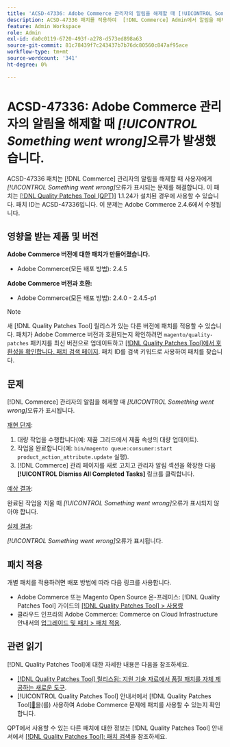 ```yaml
---
title: 'ACSD-47336: Adobe Commerce 관리자의 알림을 해제할 때 [!UICONTROL Something went wrong] 오류가 발생했습니다.'
description: ACSD-47336 패치를 적용하여  [!DNL Commerce] Admin에서 알림을 해제할 때 사용자에게 [!UICONTROL Something went wrong] 오류가 표시되는 Adobe Commerce 문제를 해결합니다.
feature: Admin Workspace
role: Admin
exl-id: da0c0119-6720-493f-a278-d573ed898a63
source-git-commit: 81c78439f7c243437b7b76dc80560c847af95ace
workflow-type: tm+mt
source-wordcount: '341'
ht-degree: 0%

---
```


# ACSD-47336: Adobe Commerce 관리자의 알림을 해제할 때 _[!UICONTROL Something went wrong]_&#x200B;오류가 발생했습니다.

ACSD-47336 패치는 [!DNL Commerce] 관리자의 알림을 해제할 때 사용자에게 _[!UICONTROL Something went wrong]_&#x200B;오류가 표시되는 문제를 해결합니다. 이 패치는 [[!DNL Quality Patches Tool (QPT)]](https://experienceleague.adobe.com/ko/docs/commerce-knowledge-base/kb/announcements/commerce-announcements/magento-quality-patches-released-new-tool-to-self-serve-quality-patches) 1.1.24가 설치된 경우에 사용할 수 있습니다. 패치 ID는 ACSD-47336입니다. 이 문제는 Adobe Commerce 2.4.6에서 수정됩니다.

## 영향을 받는 제품 및 버전

**Adobe Commerce 버전에 대한 패치가 만들어졌습니다.**

* Adobe Commerce(모든 배포 방법): 2.4.5

**Adobe Commerce 버전과 호환:**

* Adobe Commerce(모든 배포 방법): 2.4.0 - 2.4.5-p1

>[!NOTE]
>
>새 [!DNL Quality Patches Tool] 릴리스가 있는 다른 버전에 패치를 적용할 수 있습니다. 패치가 Adobe Commerce 버전과 호환되는지 확인하려면 `magento/quality-patches` 패키지를 최신 버전으로 업데이트하고 [[!DNL Quality Patches Tool]에서 호환성을 확인합니다. 패치 검색 페이지](https://experienceleague.adobe.com/tools/commerce-quality-patches/index.html?lang=ko). 패치 ID를 검색 키워드로 사용하여 패치를 찾습니다.

## 문제

[!DNL Commerce] 관리자의 알림을 해제할 때 _[!UICONTROL Something went wrong]_&#x200B;오류가 표시됩니다.

<u>재현 단계</u>:

1. 대량 작업을 수행합니다(예: 제품 그리드에서 제품 속성의 대량 업데이트).
1. 작업을 완료합니다(예: `bin/magento queue:consumer:start product_action_attribute.update` 실행).
1. [!DNL Commerce] 관리 페이지를 새로 고치고 관리자 알림 섹션을 확장한 다음 **[!UICONTROL Dismiss All Completed Tasks]** 링크를 클릭합니다.

<u>예상 결과</u>:

완료된 작업을 지울 때 _[!UICONTROL Something went wrong]_&#x200B;오류가 표시되지 않아야 합니다.

<u>실제 결과</u>:

_[!UICONTROL Something went wrong]_&#x200B;오류가 표시됩니다.

## 패치 적용

개별 패치를 적용하려면 배포 방법에 따라 다음 링크를 사용합니다.

* Adobe Commerce 또는 Magento Open Source 온-프레미스: [!DNL Quality Patches Tool] 가이드의 [[!DNL Quality Patches Tool] > 사용량](/help/tools/quality-patches-tool/usage.md)
* 클라우드 인프라의 Adobe Commerce: Commerce on Cloud Infrastructure 안내서의 [업그레이드 및 패치 > 패치 적용](https://experienceleague.adobe.com/docs/commerce-cloud-service/user-guide/develop/upgrade/apply-patches.html?lang=ko).

## 관련 읽기

[!DNL Quality Patches Tool]에 대한 자세한 내용은 다음을 참조하세요.

* [[!DNL Quality Patches Tool] 릴리스됨: 지원 기술 자료에서 품질 패치를 자체 제공하는 새로운 도구](https://experienceleague.adobe.com/ko/docs/commerce-knowledge-base/kb/announcements/commerce-announcements/magento-quality-patches-released-new-tool-to-self-serve-quality-patches).
* [!UICONTROL Quality Patches Tool] 안내서에서  [!DNL Quality Patches Tool][&#128279;](/help/tools/quality-patches-tool/patches-available-in-qpt/check-patch-for-magento-issue-with-magento-quality-patches.md)을(를) 사용하여 Adobe Commerce 문제에 패치를 사용할 수 있는지 확인합니다.


QPT에서 사용할 수 있는 다른 패치에 대한 정보는 [!DNL Quality Patches Tool] 안내서에서 [[!DNL Quality Patches Tool]: 패치 검색](https://experienceleague.adobe.com/tools/commerce-quality-patches/index.html?lang=ko)을 참조하세요.

